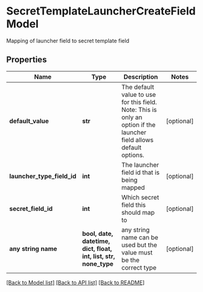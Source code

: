 # SecretTemplateLauncherCreateFieldModel

Mapping of launcher field to secret template field

## Properties
Name | Type | Description | Notes
------------ | ------------- | ------------- | -------------
**default_value** | **str** | The default value to use for this field.  Note:  This is only an option if the launcher field allows default options. | [optional] 
**launcher_type_field_id** | **int** | The launcher field id that is being mapped | [optional] 
**secret_field_id** | **int** | Which secret field this should map to | [optional] 
**any string name** | **bool, date, datetime, dict, float, int, list, str, none_type** | any string name can be used but the value must be the correct type | [optional]

[[Back to Model list]](../README.md#documentation-for-models) [[Back to API list]](../README.md#documentation-for-api-endpoints) [[Back to README]](../README.md)


